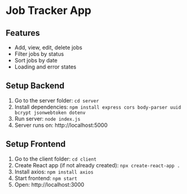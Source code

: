 # Job Tracker App

## Features
- Add, view, edit, delete jobs
- Filter jobs by status
- Sort jobs by date
- Loading and error states

## Setup Backend
1. Go to the server folder: `cd server`
2. Install dependencies: `npm install express cors body-parser uuid bcrypt jsonwebtoken dotenv`
3. Run server: `node index.js`
4. Server runs on: http://localhost:5000

## Setup Frontend
1. Go to the client folder: `cd client`
2. Create React app (if not already created): `npx create-react-app .`
3. Install axios: `npm install axios`
4. Start frontend: `npm start`
5. Open: http://localhost:3000
